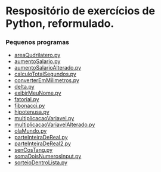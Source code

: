<h1><a id="Respositrio_de_exerccios_de_Python_reformulado_0"></a>Respositório de exercícios de Python, reformulado.</h1>
<h3><a id="Pequenos_programas_2"></a>Pequenos programas</h3>
<ul>
<li><a href="https://github.com/Engcompaulo/treinamento_python/blob/master/areaQudrilatero.py">areaQudrilatero.py</a></li>
<li><a href="https://github.com/Engcompaulo/treinamento_python/blob/master/aumentoSalario.py">aumentoSalario.py</a></li>
<li><a href="https://github.com/Engcompaulo/treinamento_python/blob/master/aumentoSalarioAlterado.py">aumentoSalarioAlterado.py</a></li>
<li><a href="https://github.com/Engcompaulo/treinamento_python/blob/master/calculoTotalSegundos.py">calculoTotalSegundos.py</a></li>
<li><a href="https://github.com/Engcompaulo/treinamento_python/blob/master/converterEmMilimetros.py">converterEmMilimetros.py</a></li>
<li><a href="https://github.com/Engcompaulo/treinamento_python/blob/master/delta.py">delta.py</a></li>
<li><a href="https://github.com/Engcompaulo/treinamento_python/blob/master/exibirMeuNome.py">exibirMeuNome.py</a></li>
<li><a href="https://github.com/Engcompaulo/treinamento_python/blob/master/fatorial.py">fatorial.py</a></li>
<li><a href="https://github.com/Engcompaulo/treinamento_python/blob/master/fibonacci.py">fibonacci.py</a></li>
<li><a href="https://github.com/Engcompaulo/treinamento_python/blob/master/hipotenusa.py">hipotenusa.py</a></li>
<li><a href="https://github.com/Engcompaulo/treinamento_python/blob/master/multiplicacaoVariavel.py">multiplicacaoVariavel.py</a></li>
<li><a href="https://github.com/Engcompaulo/treinamento_python/blob/master/multiplicacaoVariavelAlterado.py">multiplicacaoVariavelAlterado.py</a></li>
<li><a href="https://github.com/Engcompaulo/treinamento_python/blob/master/olaMundo.py">olaMundo.py</a></li>
<li><a href="https://github.com/Engcompaulo/treinamento_python/blob/master/parteInteiraDeReal.py">parteInteiraDeReal.py</a></li>
<li><a href="https://github.com/Engcompaulo/treinamento_python/blob/master/parteInteiraDeReal2.py">parteInteiraDeReal2.py</a></li>
<li><a href="https://github.com/Engcompaulo/treinamento_python/blob/master/senCosTang.py">senCosTang.py</a></li>
<li><a href="https://github.com/Engcompaulo/treinamento_python/blob/master/somaDoisNumerosInput.py">somaDoisNumerosInput.py</a></li>
<li><a href="https://github.com/Engcompaulo/treinamento_python/blob/master/sorteioDentroLista.py">sorteioDentroLista.py</a></li>
</ul>